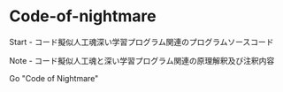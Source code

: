 # Code-of-nightmare
Start - コード擬似人工魂深い学習プログラム関連のプログラムソースコード
>>>>>>>>>
Note - コード擬似人工魂と深い学習プログラム関連の原理解釈及び注釈内容
>>>>>>>>>
Go "Code of Nightmare"
